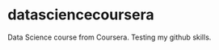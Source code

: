 datasciencecoursera
===================

Data Science course from Coursera. Testing my github skills.
